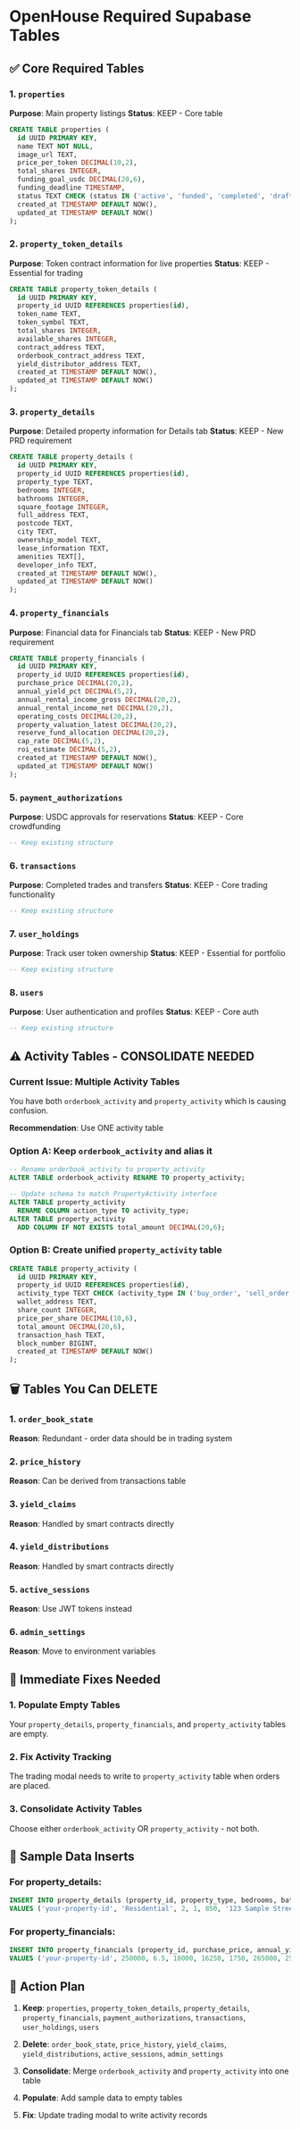 # OpenHouse Required Supabase Tables

## ✅ **Core Required Tables**

### 1. `properties` 
**Purpose**: Main property listings
**Status**: KEEP - Core table
```sql
CREATE TABLE properties (
  id UUID PRIMARY KEY,
  name TEXT NOT NULL,
  image_url TEXT,
  price_per_token DECIMAL(10,2),
  total_shares INTEGER,
  funding_goal_usdc DECIMAL(20,6),
  funding_deadline TIMESTAMP,
  status TEXT CHECK (status IN ('active', 'funded', 'completed', 'draft')),
  created_at TIMESTAMP DEFAULT NOW(),
  updated_at TIMESTAMP DEFAULT NOW()
);
```

### 2. `property_token_details`
**Purpose**: Token contract information for live properties
**Status**: KEEP - Essential for trading
```sql
CREATE TABLE property_token_details (
  id UUID PRIMARY KEY,
  property_id UUID REFERENCES properties(id),
  token_name TEXT,
  token_symbol TEXT,
  total_shares INTEGER,
  available_shares INTEGER,
  contract_address TEXT,
  orderbook_contract_address TEXT,
  yield_distributor_address TEXT,
  created_at TIMESTAMP DEFAULT NOW(),
  updated_at TIMESTAMP DEFAULT NOW()
);
```

### 3. `property_details`
**Purpose**: Detailed property information for Details tab
**Status**: KEEP - New PRD requirement
```sql
CREATE TABLE property_details (
  id UUID PRIMARY KEY,
  property_id UUID REFERENCES properties(id),
  property_type TEXT,
  bedrooms INTEGER,
  bathrooms INTEGER,
  square_footage INTEGER,
  full_address TEXT,
  postcode TEXT,
  city TEXT,
  ownership_model TEXT,
  lease_information TEXT,
  amenities TEXT[],
  developer_info TEXT,
  created_at TIMESTAMP DEFAULT NOW(),
  updated_at TIMESTAMP DEFAULT NOW()
);
```

### 4. `property_financials`
**Purpose**: Financial data for Financials tab
**Status**: KEEP - New PRD requirement
```sql
CREATE TABLE property_financials (
  id UUID PRIMARY KEY,
  property_id UUID REFERENCES properties(id),
  purchase_price DECIMAL(20,2),
  annual_yield_pct DECIMAL(5,2),
  annual_rental_income_gross DECIMAL(20,2),
  annual_rental_income_net DECIMAL(20,2),
  operating_costs DECIMAL(20,2),
  property_valuation_latest DECIMAL(20,2),
  reserve_fund_allocation DECIMAL(20,2),
  cap_rate DECIMAL(5,2),
  roi_estimate DECIMAL(5,2),
  created_at TIMESTAMP DEFAULT NOW(),
  updated_at TIMESTAMP DEFAULT NOW()
);
```

### 5. `payment_authorizations`
**Purpose**: USDC approvals for reservations
**Status**: KEEP - Core crowdfunding
```sql
-- Keep existing structure
```

### 6. `transactions`
**Purpose**: Completed trades and transfers
**Status**: KEEP - Core trading functionality
```sql
-- Keep existing structure
```

### 7. `user_holdings`
**Purpose**: Track user token ownership
**Status**: KEEP - Essential for portfolio
```sql
-- Keep existing structure
```

### 8. `users`
**Purpose**: User authentication and profiles
**Status**: KEEP - Core auth
```sql
-- Keep existing structure
```

## ⚠️ **Activity Tables - CONSOLIDATE NEEDED**

### Current Issue: Multiple Activity Tables
You have both `orderbook_activity` and `property_activity` which is causing confusion.

**Recommendation**: Use ONE activity table

### Option A: Keep `orderbook_activity` and alias it
```sql
-- Rename orderbook_activity to property_activity
ALTER TABLE orderbook_activity RENAME TO property_activity;

-- Update schema to match PropertyActivity interface
ALTER TABLE property_activity 
  RENAME COLUMN action_type TO activity_type;
ALTER TABLE property_activity 
  ADD COLUMN IF NOT EXISTS total_amount DECIMAL(20,6);
```

### Option B: Create unified `property_activity` table
```sql
CREATE TABLE property_activity (
  id UUID PRIMARY KEY,
  property_id UUID REFERENCES properties(id),
  activity_type TEXT CHECK (activity_type IN ('buy_order', 'sell_order', 'trade_executed', 'yield_distributed')),
  wallet_address TEXT,
  share_count INTEGER,
  price_per_share DECIMAL(10,6),
  total_amount DECIMAL(20,6),
  transaction_hash TEXT,
  block_number BIGINT,
  created_at TIMESTAMP DEFAULT NOW()
);
```

## 🗑️ **Tables You Can DELETE**

### 1. `order_book_state`
**Reason**: Redundant - order data should be in trading system

### 2. `price_history` 
**Reason**: Can be derived from transactions table

### 3. `yield_claims`
**Reason**: Handled by smart contracts directly

### 4. `yield_distributions`
**Reason**: Handled by smart contracts directly

### 5. `active_sessions`
**Reason**: Use JWT tokens instead

### 6. `admin_settings`
**Reason**: Move to environment variables

## 🔧 **Immediate Fixes Needed**

### 1. Populate Empty Tables
Your `property_details`, `property_financials`, and `property_activity` tables are empty.

### 2. Fix Activity Tracking
The trading modal needs to write to `property_activity` table when orders are placed.

### 3. Consolidate Activity Tables
Choose either `orderbook_activity` OR `property_activity` - not both.

## 📝 **Sample Data Inserts**

### For property_details:
```sql
INSERT INTO property_details (property_id, property_type, bedrooms, bathrooms, square_footage, full_address, postcode, city, ownership_model)
VALUES ('your-property-id', 'Residential', 2, 1, 850, '123 Sample Street', 'SW1A 1AA', 'London', 'SPV Structure');
```

### For property_financials:
```sql
INSERT INTO property_financials (property_id, purchase_price, annual_yield_pct, annual_rental_income_gross, annual_rental_income_net, operating_costs, property_valuation_latest, reserve_fund_allocation)
VALUES ('your-property-id', 250000, 6.5, 18000, 16250, 1750, 265000, 2500);
```

## 🎯 **Action Plan**

1. **Keep**: `properties`, `property_token_details`, `property_details`, `property_financials`, `payment_authorizations`, `transactions`, `user_holdings`, `users`

2. **Delete**: `order_book_state`, `price_history`, `yield_claims`, `yield_distributions`, `active_sessions`, `admin_settings`

3. **Consolidate**: Merge `orderbook_activity` and `property_activity` into one table

4. **Populate**: Add sample data to empty tables

5. **Fix**: Update trading modal to write activity records 